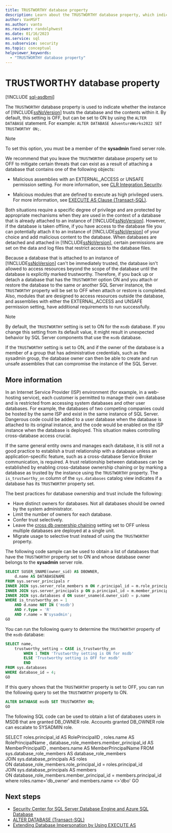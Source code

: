 ```yaml
---
title: TRUSTWORTHY database property
description: Learn about the TRUSTWORTHY database property, which indicates whether the instance of SQL Server trusts the database and its contents. The default is OFF.
author: VanMSFT
ms.author: vanto
ms.reviewer: randolphwest
ms.date: 01/16/2023
ms.service: sql
ms.subservice: security
ms.topic: conceptual
helpviewer_keywords:
  - "TRUSTWORTHY database property"
---
```

# TRUSTWORTHY database property

[!INCLUDE [sql-asdbmi](../../includes/applies-to-version/sql-asdbmi.md)]

The `TRUSTWORTHY` database property is used to indicate whether the instance of [!INCLUDE[ssNoVersion](../../includes/ssnoversion-md.md)] trusts the database and the contents within it. By default, this setting is OFF, but can be set to ON by using the `ALTER DATABASE` statement. For example: `ALTER DATABASE AdventureWorks2022 SET TRUSTWORTHY ON;`.

> [!NOTE]  
> To set this option, you must be a member of the **sysadmin** fixed server role.

We recommend that you leave the `TRUSTWORTHY` database property set to OFF to mitigate certain threats that can exist as a result of attaching a database that contains one of the following objects:

- Malicious assemblies with an EXTERNAL_ACCESS or UNSAFE permission setting. For more information, see [CLR Integration Security](../../relational-databases/clr-integration/security/clr-integration-security.md).

- Malicious modules that are defined to execute as high privileged users. For more information, see [EXECUTE AS Clause (Transact-SQL)](../../t-sql/statements/execute-as-clause-transact-sql.md).

Both situations require a specific degree of privilege and are protected by appropriate mechanisms when they are used in the context of a database that is already attached to an instance of [!INCLUDE[ssNoVersion](../../includes/ssnoversion-md.md)]. However, if the database is taken offline, if you have access to the database file you can potentially attach it to an instance of [!INCLUDE[ssNoVersion](../../includes/ssnoversion-md.md)] of your choice and add malicious content to the database. When databases are detached and attached in [!INCLUDE[ssNoVersion](../../includes/ssnoversion-md.md)], certain permissions are set on the data and log files that restrict access to the database files.

Because a database that is attached to an instance of [!INCLUDE[ssNoVersion](../../includes/ssnoversion-md.md)] can't be immediately trusted, the database isn't allowed to access resources beyond the scope of the database until the database is explicitly marked trustworthy. Therefore, if you back up or detach a database that has the `TRUSTWORTHY` option ON and you attach or restore the database to the same or another SQL Server instance, the `TRUSTWORTHY` property will be set to OFF when attach or restore is completed. Also, modules that are designed to access resources outside the database, and assemblies with either the EXTERNAL_ACCESS and UNSAFE permission setting, have additional requirements to run successfully.

> [!NOTE]  
> By default, the `TRUSTWORTHY` setting is set to ON for the `msdb` database. If you change this setting from its default value, it might result in unexpected behavior by SQL Server components that use the `msdb` database.

If the `TRUSTWORTHY` setting is set to ON, and if the owner of the database is a member of a group that has administrative credentials, such as the sysadmin group, the database owner can then be able to create and run unsafe assemblies that can compromise the instance of the SQL Server.

## More information

In an Internet Service Provider (ISP) environment (for example, in a web-hosting service), each customer is permitted to manage their own database and is restricted from accessing system databases and other user databases. For example, the databases of two competing companies could be hosted by the same ISP and exist in the same instance of SQL Server. Dangerous code could be added to a user database when the database is attached to its original instance, and the code would be enabled on the ISP instance when the database is deployed. This situation makes controlling cross-database access crucial.

If the same general entity owns and manages each database, it is still not a good practice to establish a trust relationship with a database unless an application-specific feature, such as a cross-database Service Broker communication, is required. A trust relationship between databases can be established by enabling cross-database ownership chaining or by marking a database as trusted by the instance using the `TRUSTWORTHY` property. The `is_trustworthy_on` column of the `sys.databases` catalog view indicates if a database has its `TRUSTWORTHY` property set.

The best practices for database ownership and trust include the following:

- Have distinct owners for databases. Not all databases should be owned by the system administrator.
- Limit the number of owners for each database.
- Confer trust selectively.
- Leave the [cross db ownership chaining](../../database-engine/configure-windows/cross-db-ownership-chaining-server-configuration-option.md) setting set to OFF unless multiple databases are deployed at a single unit.
- Migrate usage to selective trust instead of using the `TRUSTWORTHY` property.

The following code sample can be used to obtain a list of databases that have the `TRUSTWORTHY` property set to ON and whose database owner belongs to the **sysadmin** server role.

```sql
SELECT SUSER_SNAME(owner_sid) AS DBOWNER,
    d.name AS DATABASENAME
FROM sys.server_principals r
INNER JOIN sys.server_role_members m ON r.principal_id = m.role_principal_id
INNER JOIN sys.server_principals p ON p.principal_id = m.member_principal_id
INNER JOIN sys.databases d ON suser_sname(d.owner_sid) = p.name
WHERE is_trustworthy_on = 1
    AND d.name NOT IN ('msdb')
    AND r.type = 'R'
    AND r.name = N'sysadmin';
GO
```

You can run the following query to determine the `TRUSTWORTHY` property of the `msdb` database:

```sql
SELECT name,
    trustworthy_setting = CASE is_trustworthy_on
        WHEN 1 THEN 'Trustworthy setting is ON for msdb'
        ELSE 'Trustworthy setting is OFF for msdb'
        END
FROM sys.databases
WHERE database_id = 4;
GO
```

If this query shows that the `TRUSTWORTHY` property is set to OFF, you can run the following query to set the `TRUSTWORTHY` property to ON.

```sql
ALTER DATABASE msdb SET TRUSTWORTHY ON;
GO
```

The following SQL code can be used to obtain a list of databases users in MSDB that are granted DB_OWNER role. Accounts granted DB_OWNER role can escalate to SYSADMIN role.

SELECT    roles.principal_id    AS RolePrincipalID
    ,    roles.name       AS RolePrincipalName
    ,    database_role_members.member_principal_id  AS MemberPrincipalID
    ,    members.name      AS MemberPrincipalName
FROM sys.database_role_members AS database_role_members  
JOIN sys.database_principals AS roles  
    ON database_role_members.role_principal_id = roles.principal_id  
JOIN sys.database_principals AS members  
    ON database_role_members.member_principal_id = members.principal_id where  roles.name='db_owner' and members.name <>'dbo'
GO



## Next steps

- [Security Center for SQL Server Database Engine and Azure SQL Database](../../relational-databases/security/security-center-for-sql-server-database-engine-and-azure-sql-database.md)
- [ALTER DATABASE (Transact-SQL)](../../t-sql/statements/alter-database-transact-sql.md)
- [Extending Database Impersonation by Using EXECUTE AS](/previous-versions/sql/sql-server-2008-r2/ms188304(v=sql.105))
